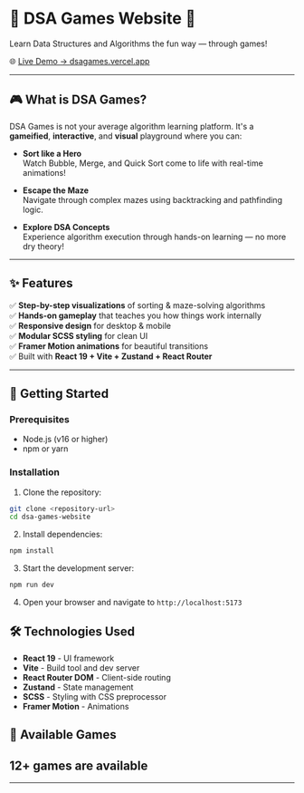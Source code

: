 # 🧠 DSA Games Website 🚀  
Learn Data Structures and Algorithms the fun way — through games!

🌐 [Live Demo → dsagames.vercel.app](https://dsagames.vercel.app)

---

## 🎮 What is DSA Games?

DSA Games is not your average algorithm learning platform. It's a **gameified**, **interactive**, and **visual** playground where you can:

- **Sort like a Hero**  
  Watch Bubble, Merge, and Quick Sort come to life with real-time animations!

- **Escape the Maze**  
  Navigate through complex mazes using backtracking and pathfinding logic.

- **Explore DSA Concepts**  
  Experience algorithm execution through hands-on learning — no more dry theory!

---

## ✨ Features

✅ **Step-by-step visualizations** of sorting & maze-solving algorithms  
✅ **Hands-on gameplay** that teaches you how things work internally  
✅ **Responsive design** for desktop & mobile  
✅ **Modular SCSS styling** for clean UI  
✅ **Framer Motion animations** for beautiful transitions  
✅ Built with **React 19 + Vite + Zustand + React Router**

---

## 🚀 Getting Started

### Prerequisites

- Node.js (v16 or higher)
- npm or yarn

### Installation

1. Clone the repository:
```bash
git clone <repository-url>
cd dsa-games-website
```

2. Install dependencies:
```bash
npm install
```

3. Start the development server:
```bash
npm run dev
```

4. Open your browser and navigate to `http://localhost:5173`

## 🛠️ Technologies Used

- **React 19** - UI framework
- **Vite** - Build tool and dev server
- **React Router DOM** - Client-side routing
- **Zustand** - State management
- **SCSS** - Styling with CSS preprocessor
- **Framer Motion** - Animations

## 🎯 Available Games
## 12+ games are available 
---
